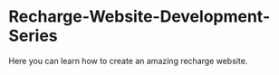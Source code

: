# Recharge-Website-Development-Series
Here you can learn how to create an amazing recharge website.
